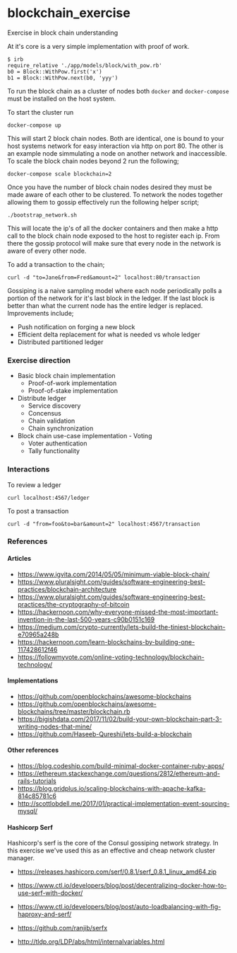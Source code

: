 # blockchain_exercise
Exercise in block chain understanding

At it's core is a very simple implementation with proof of work.

    $ irb
    require_relative './app/models/block/with_pow.rb'
    b0 = Block::WithPow.first('x')
    b1 = Block::WithPow.next(b0, 'yyy')

To run the block chain as a cluster of nodes both `docker` and `docker-compose` must be installed on the host system.

To start the cluster run

    docker-compose up

This will start 2 block chain nodes.  Both are identical, one is bound to your host systems network for easy interaction via http on port 80.  The other is an example node simmulating a node on another network and inaccessible.  To scale the block chain nodes beyond 2 run the following;

    docker-compose scale blockchain=2

Once you have the number of block chain nodes desired they must be made aware of each other to be clustered.  To network the nodes together allowing them to gossip effectively run the following helper script;

    ./bootstrap_network.sh

This will locate the ip's of all the docker containers and then make a http call to the block chain node exposed to the host to register each ip.  From there the gossip protocol will make sure that every node in the network is aware of every other node.

To add a transaction to the chain;

    curl -d "to=Jane&from=Fred&amount=2" localhost:80/transaction

Gossiping is a naive sampling model where each node periodically polls a portion of the network for it's last block in the ledger.  If the last block is better than what the current node has the entire ledger is replaced.  Improvements include;

* Push notification on forging a new block
* Efficient delta replacement for what is needed vs whole ledger
* Distributed partitioned ledger

### Exercise direction

* Basic block chain implementation
  * Proof-of-work implementation
  * Proof-of-stake implementation
* Distribute ledger
  * Service discovery
  * Concensus
  * Chain validation
  * Chain synchronization
* Block chain use-case implementation - Voting
  * Voter authentication
  * Tally functionality

### Interactions

To review a ledger

    curl localhost:4567/ledger

To post a transaction

    curl -d "from=foo&to=bar&amount=2" localhost:4567/transaction

### References

#### Articles
* https://www.igvita.com/2014/05/05/minimum-viable-block-chain/
* https://www.pluralsight.com/guides/software-engineering-best-practices/blockchain-architecture
* https://www.pluralsight.com/guides/software-engineering-best-practices/the-cryptography-of-bitcoin
* https://hackernoon.com/why-everyone-missed-the-most-important-invention-in-the-last-500-years-c90b0151c169
* https://medium.com/crypto-currently/lets-build-the-tiniest-blockchain-e70965a248b
* https://hackernoon.com/learn-blockchains-by-building-one-117428612f46
* https://followmyvote.com/online-voting-technology/blockchain-technology/

#### Implementations
* https://github.com/openblockchains/awesome-blockchains
* https://github.com/openblockchains/awesome-blockchains/tree/master/blockchain.rb
* https://bigishdata.com/2017/11/02/build-your-own-blockchain-part-3-writing-nodes-that-mine/
* https://github.com/Haseeb-Qureshi/lets-build-a-blockchain


#### Other references
* https://blog.codeship.com/build-minimal-docker-container-ruby-apps/
* https://ethereum.stackexchange.com/questions/2812/ethereum-and-rails-tutorials
* https://blog.gridplus.io/scaling-blockchains-with-apache-kafka-814c85781c6
* http://scottlobdell.me/2017/01/practical-implementation-event-sourcing-mysql/

#### Hashicorp Serf

Hashicorp's serf is the core of the Consul gossiping network strategy.  In this exercise we've used this as an effective and cheap network cluster manager.

* https://releases.hashicorp.com/serf/0.8.1/serf_0.8.1_linux_amd64.zip

* https://www.ctl.io/developers/blog/post/decentralizing-docker-how-to-use-serf-with-docker/
* https://www.ctl.io/developers/blog/post/auto-loadbalancing-with-fig-haproxy-and-serf/

* https://github.com/ranjib/serfx
* http://tldp.org/LDP/abs/html/internalvariables.html

